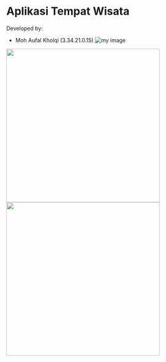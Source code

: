 # Aplikasi Tempat Wisata

Developed by:

- Moh Aufal Kholqi (3.34.21.0.15)
![my image]("C:\Users\ASUS\Downloads\112.png")
<img src="https://user-images.githubusercontent.com/92832439/199500528-248441ab-210d-4f4a-911f-8922f29881ae.png" height="400">
<img src="https://user-images.githubusercontent.com/92832439/199500533-0851dde8-e9ae-46c5-ae8c-e0541f6aba8a.png" height="400">
